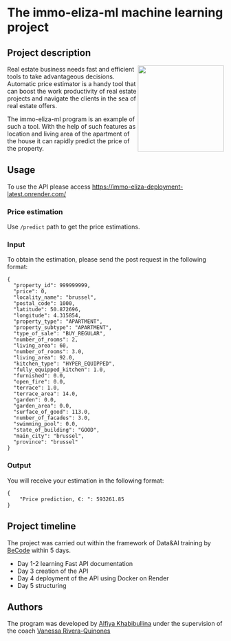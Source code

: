 # The immo-eliza-ml machine learning project

## Project description

<img align="right" height="200" src="https://assets.everspringpartners.com/dims4/default/5c1df5b/2147483647/strip/true/crop/1400x800+0+0/resize/1600x914!/format/webp/quality/90/?url=http%3A%2F%2Feverspring-brightspot.s3.us-east-1.amazonaws.com%2Ffe%2F06%2Ff23661be455e97d009c6ae418995%2Freal-estate-finance.jpg" />

Real estate business needs fast and efficient tools to take advantageous decisions. Automatic price estimator is a handy tool that can boost the work productivity of real estate projects and navigate the clients in the sea of real estate offers. 

The immo-eliza-ml program is an example of such a tool. With the help of such features as location and living area of the apartment of the house it can rapidly predict the price of the property. 

## Usage
To use the API please access https://immo-eliza-deployment-latest.onrender.com/ 

### Price estimation
Use ```/predict``` path to get the price estimations.

### Input
To obtain the estimation, please send the post request in the following format:
```
{
  "property_id": 999999999,
  "price": 0,
  "locality_name": "brussel",
  "postal_code": 1000,
  "latitude": 50.872696,
  "longitude": 4.315854,
  "property_type": "APARTMENT",
  "property_subtype": "APARTMENT",
  "type_of_sale": "BUY_REGULAR",
  "number_of_rooms": 2,
  "living_area": 60,
  "number_of_rooms": 3.0,
  "living_area": 92.0,
  "kitchen_type": "HYPER_EQUIPPED",
  "fully_equipped_kitchen": 1.0,
  "furnished": 0.0,
  "open_fire": 0.0,
  "terrace": 1.0,
  "terrace_area": 14.0,
  "garden": 0.0,
  "garden_area": 0.0,
  "surface_of_good": 113.0,
  "number_of_facades": 3.0,
  "swimming_pool": 0.0,
  "state_of_building": "GOOD",
  "main_city": "brussel",
  "province": "brussel"
}
```
### Output
You will receive your estimation in the following format:
```
{
    "Price prediction, €: ": 593261.85
}
```

## Project timeline
The project was carried out within the framework of Data&AI training by [BeCode](https://becode.org/) within 5 days.
- Day 1-2 learning Fast API documentation
- Day 3 creation of the API
- Day 4 deployment of the API using Docker on Render
- Day 5 structuring


## Authors
The program was developed by [Alfiya Khabibullina](https://github.com/justalphie) under the supervision of the coach [Vanessa Rivera-Quinones](https://github.com/vriveraq)
